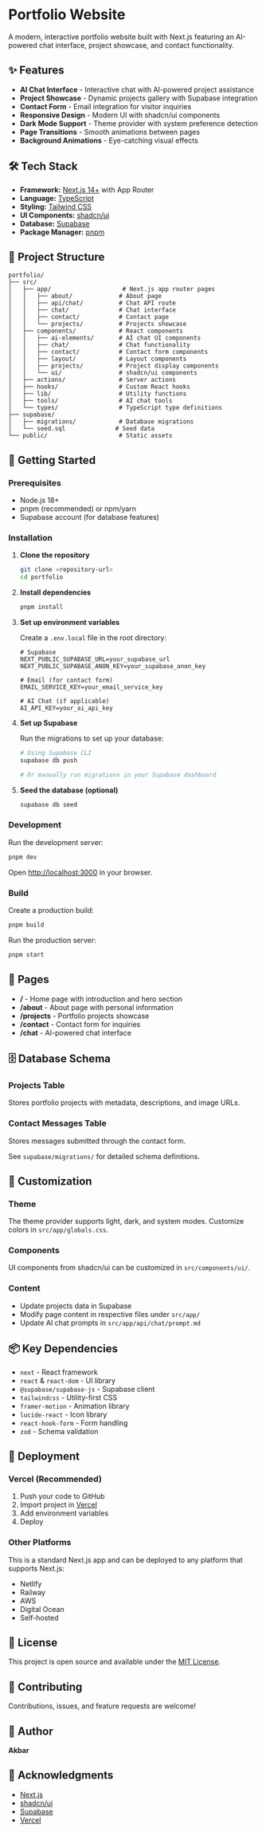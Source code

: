 # Portfolio Website

A modern, interactive portfolio website built with Next.js featuring an AI-powered chat interface, project showcase, and contact functionality.

## ✨ Features

- **AI Chat Interface** - Interactive chat with AI-powered project assistance
- **Project Showcase** - Dynamic projects gallery with Supabase integration
- **Contact Form** - Email integration for visitor inquiries
- **Responsive Design** - Modern UI with shadcn/ui components
- **Dark Mode Support** - Theme provider with system preference detection
- **Page Transitions** - Smooth animations between pages
- **Background Animations** - Eye-catching visual effects

## 🛠️ Tech Stack

- **Framework:** [Next.js 14+](https://nextjs.org) with App Router
- **Language:** [TypeScript](https://www.typescriptlang.org)
- **Styling:** [Tailwind CSS](https://tailwindcss.com)
- **UI Components:** [shadcn/ui](https://ui.shadcn.com)
- **Database:** [Supabase](https://supabase.com)
- **Package Manager:** [pnpm](https://pnpm.io)

## 📂 Project Structure

```
portfolio/
├── src/
│   ├── app/                    # Next.js app router pages
│   │   ├── about/             # About page
│   │   ├── api/chat/          # Chat API route
│   │   ├── chat/              # Chat interface
│   │   ├── contact/           # Contact page
│   │   └── projects/          # Projects showcase
│   ├── components/            # React components
│   │   ├── ai-elements/       # AI chat UI components
│   │   ├── chat/              # Chat functionality
│   │   ├── contact/           # Contact form components
│   │   ├── layout/            # Layout components
│   │   ├── projects/          # Project display components
│   │   └── ui/                # shadcn/ui components
│   ├── actions/               # Server actions
│   ├── hooks/                 # Custom React hooks
│   ├── lib/                   # Utility functions
│   ├── tools/                 # AI chat tools
│   └── types/                 # TypeScript type definitions
├── supabase/
│   ├── migrations/            # Database migrations
│   └── seed.sql              # Seed data
└── public/                    # Static assets
```

## 🚀 Getting Started

### Prerequisites

- Node.js 18+
- pnpm (recommended) or npm/yarn
- Supabase account (for database features)

### Installation

1. **Clone the repository**

   ```bash
   git clone <repository-url>
   cd portfolio
   ```

2. **Install dependencies**

   ```bash
   pnpm install
   ```

3. **Set up environment variables**

   Create a `.env.local` file in the root directory:

   ```env
   # Supabase
   NEXT_PUBLIC_SUPABASE_URL=your_supabase_url
   NEXT_PUBLIC_SUPABASE_ANON_KEY=your_supabase_anon_key

   # Email (for contact form)
   EMAIL_SERVICE_KEY=your_email_service_key

   # AI Chat (if applicable)
   AI_API_KEY=your_ai_api_key
   ```

4. **Set up Supabase**

   Run the migrations to set up your database:

   ```bash
   # Using Supabase CLI
   supabase db push

   # Or manually run migrations in your Supabase dashboard
   ```

5. **Seed the database (optional)**
   ```bash
   supabase db seed
   ```

### Development

Run the development server:

```bash
pnpm dev
```

Open [http://localhost:3000](http://localhost:3000) in your browser.

### Build

Create a production build:

```bash
pnpm build
```

Run the production server:

```bash
pnpm start
```

## 📄 Pages

- **/** - Home page with introduction and hero section
- **/about** - About page with personal information
- **/projects** - Portfolio projects showcase
- **/contact** - Contact form for inquiries
- **/chat** - AI-powered chat interface

## 🗄️ Database Schema

### Projects Table

Stores portfolio projects with metadata, descriptions, and image URLs.

### Contact Messages Table

Stores messages submitted through the contact form.

See `supabase/migrations/` for detailed schema definitions.

## 🎨 Customization

### Theme

The theme provider supports light, dark, and system modes. Customize colors in `src/app/globals.css`.

### Components

UI components from shadcn/ui can be customized in `src/components/ui/`.

### Content

- Update projects data in Supabase
- Modify page content in respective files under `src/app/`
- Update AI chat prompts in `src/app/api/chat/prompt.md`

## 📦 Key Dependencies

- `next` - React framework
- `react` & `react-dom` - UI library
- `@supabase/supabase-js` - Supabase client
- `tailwindcss` - Utility-first CSS
- `framer-motion` - Animation library
- `lucide-react` - Icon library
- `react-hook-form` - Form handling
- `zod` - Schema validation

## 🚢 Deployment

### Vercel (Recommended)

1. Push your code to GitHub
2. Import project in [Vercel](https://vercel.com)
3. Add environment variables
4. Deploy

### Other Platforms

This is a standard Next.js app and can be deployed to any platform that supports Next.js:

- Netlify
- Railway
- AWS
- Digital Ocean
- Self-hosted

## 📝 License

This project is open source and available under the [MIT License](LICENSE).

## 🤝 Contributing

Contributions, issues, and feature requests are welcome!

## 👤 Author

**Akbar**

## 🙏 Acknowledgments

- [Next.js](https://nextjs.org)
- [shadcn/ui](https://ui.shadcn.com)
- [Supabase](https://supabase.com)
- [Vercel](https://vercel.com)
